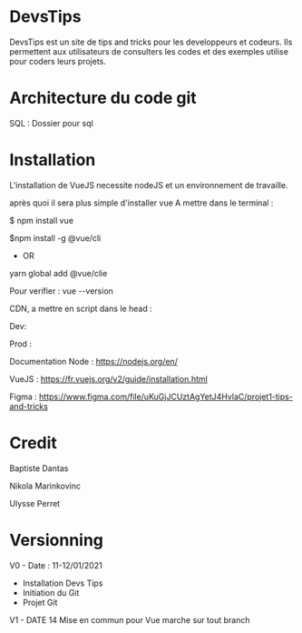 # DevsTips
DevsTips est un site de tips and tricks pour les developpeurs et codeurs.
Ils permettent aux utilisateurs de consulters les codes et des exemples utilise pour coders leurs projets. 

# Architecture du code git
SQL : Dossier pour sql 

# Installation
L'installation de VueJS necessite nodeJS et un environnement de travaille.

après quoi il sera plus simple d'installer vue
A mettre dans le terminal :


$ npm install vue

$npm install -g @vue/cli
 
* OR 

yarn global add @vue/clie

Pour verifier : vue --version

CDN, a mettre en script dans le head :

Dev: <script src="https://cdn.jsdelivr.net/npm/vue@2/dist/vue.js"></script>

Prod : <script src="https://cdn.jsdelivr.net/npm/vue@2.6.0"></script>

Documentation Node : https://nodejs.org/en/
 
VueJS :  https://fr.vuejs.org/v2/guide/installation.html

Figma  : https://www.figma.com/file/uKuGjJCUztAgYetJ4HvlaC/projet1-tips-and-tricks

# Credit
Baptiste Dantas

Nikola Marinkovinc

Ulysse Perret

# Versionning
V0 - Date : 11-12/01/2021
- Installation Devs Tips
- Initiation du Git
- Projet Git

V1 - DATE 14
Mise en commun pour Vue marche sur tout branch
